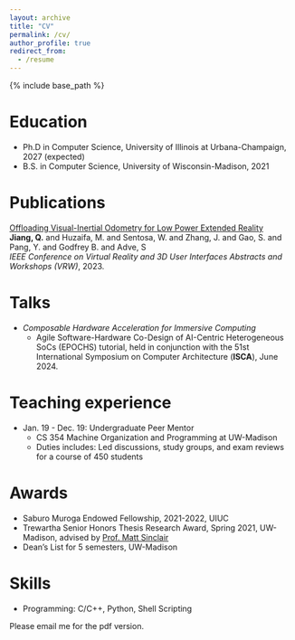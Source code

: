```yaml
---
layout: archive
title: "CV"
permalink: /cv/
author_profile: true
redirect_from:
  - /resume
---
```


{% include base_path %}

Education
======
* Ph.D in Computer Science, University of Illinois at Urbana-Champaign, 2027 (expected)
* B.S. in Computer Science, University of Wisconsin-Madison, 2021

Publications
======
  [Offloading Visual-Inertial Odometry for Low Power Extended Reality](https://ieeexplore.ieee.org/document/10108688)<br>
  __Jiang, Q.__ and Huzaifa, M. and Sentosa, W. and Zhang, J. and Gao, S. and Pang, Y. and Godfrey B. and
  Adve, S<br>
  _IEEE Conference on Virtual Reality and 3D User Interfaces Abstracts and Workshops (VRW)_, 2023.

Talks
======
* _Composable Hardware Acceleration for Immersive Computing_
  * Agile Software-Hardware Co-Design of AI-Centric Heterogeneous SoCs (EPOCHS) tutorial, held in conjunction with the 51st International Symposium on Computer Architecture (__ISCA__), June 2024.

Teaching experience
======
* Jan. 19 - Dec. 19: Undergraduate Peer Mentor
  * CS 354 Machine Organization and Programming at UW-Madison
  * Duties includes: Led discussions, study groups, and exam reviews for a course of 450 students

Awards
======
* Saburo Muroga Endowed Fellowship, 2021-2022, UIUC
* Trewartha Senior Honors Thesis Research Award, Spring 2021, UW-Madison, advised by [Prof. Matt Sinclair](https://pages.cs.wisc.edu/~sinclair/)
* Dean’s List for 5 semesters, UW-Madison

Skills
======
* Programming: C/C++, Python, Shell Scripting

Please email me for the pdf version. 
